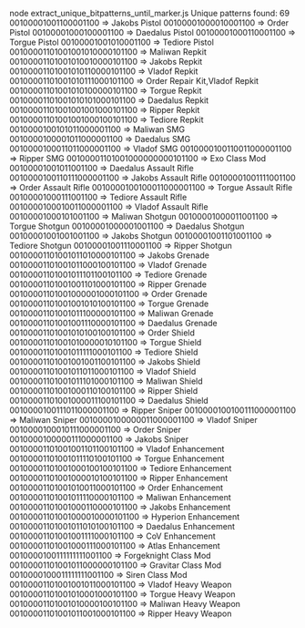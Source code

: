 node extract_unique_bitpatterns_until_marker.js
Unique patterns found: 69
00100001001100001100 => Jakobs Pistol
00100001000010001100 => Order Pistol
00100001000100001100 => Daedalus Pistol
00100001000110001100 => Torgue Pistol
00100001001010001100 => Tediore Pistol
00100001101001001010000101100 => Maliwan Repkit
00100001101001010010000101100 => Jakobs Repkit
00100001101001010110000101100 => Vladof Repkit
00100001101001010111000101100 => Order Repair Kit,Vladof Repkit
00100001101001010100000101100 => Torgue Repkit
00100001101001010101000101100 => Daedalus Repkit
00100001101001001001000101100 => Ripper Repkit
00100001101001001000100101100 => Tediore Repkit
0010000100101011000001100 => Maliwan SMG
0010000100001011000001100 => Daedalus SMG
0010000100011011000001100 => Vladof SMG
0010000100110011000001100 => Ripper SMG
00100001101001000000000101100 => Exo Class Mod
00100001001011001100 => Daedalus Assault Rifle
0010000100110111000001100 => Jakobs Assault Rifle
00100001001111001100 => Order Assault Rifle
0010000100100011000001100 => Torgue Assault Rifle
00100001000111001100 => Tediore Assault Rifle
0010000100010011000001100 => Vladof Assault Rifle
00100001000101001100 => Maliwan Shotgun
00100001000011001100 => Torgue Shotgun
00100001000001001100 => Daedalus Shotgun
00100001001001001100 => Jakobs Shotgun
00100001001101001100 => Tediore Shotgun
00100001001110001100 => Ripper Shotgun
00100001101001011010000101100 => Jakobs Grenade
00100001101001011000100101100 => Vladof Grenade
00100001101001011101100101100 => Tediore Grenade
00100001101001001101000101100 => Ripper Grenade
00100001101001000001000101100 => Order Grenade
00100001101001001010100101100 => Torgue Grenade
00100001101001011100000101100 => Maliwan Grenade
00100001101001001110000101100 => Daedalus Grenade
00100001101001010100100101100 => Order Shield
00100001101001010000010101100 => Torgue Shield
00100001101001011111000101100 => Tediore Shield
00100001101001001001100101100 => Jakobs Shield
00100001101001011011000101100 => Vladof Shield
00100001101001011101000101100 => Maliwan Shield
00100001101001000110100101100 => Ripper Shield
00100001101001000011100101100 => Daedalus Shield
0010000100111011000001100 => Ripper Sniper
0010000100100111000001100 => Maliwan Sniper
0010000100000011000001100 => Vladof Sniper
0010000100010111000001100 => Order Sniper
0010000100000111000001100 => Jakobs Sniper
00100001101001001101100101100 => Vladof Enhancement
00100001101001011110100101100 => Torgue Enhancement
00100001101001000100100101100 => Tediore Enhancement
00100001101001000010100101100 => Ripper Enhancement
00100001101001010011000101100 => Order Enhancement
00100001101001011110000101100 => Maliwan Enhancement
00100001101001000110000101100 => Jakobs Enhancement
00100001101001000010000101100 => Hyperion Enhancement
00100001101001011010100101100 => Daedalus Enhancement
00100001101001001111000101100 => CoV Enhancement
00100001101001000111000101100 => Atlas Enhancement
0010000100111111111001100 => Forgeknight Class Mod
00100001101001011000000101100 => Gravitar Class Mod
0010000100011111111001100 => Siren Class Mod
00100001101001001011000101100 => Vladof Heavy Weapon
00100001101001010001000101100 => Torgue Heavy Weapon
00100001101001010000100101100 => Maliwan Heavy Weapon
00100001101001011001000101100 => Ripper Heavy Weapon